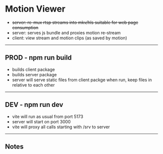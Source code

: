 # Motion Viewer
- ~~server: re-mux rtsp streams into mkv/hls suitable for web page consumption~~
- server: serves js bundle and proxies motion re-stream
- client: view stream and motion clips (as saved by motion)
---

## PROD - npm run build
- builds client package
- builds server package
- server will serve static files from client packge when run, keep files in relative to each other
---

## DEV - npm run dev
- vite will run as usual from port 5173
- server will start on port 3000
- vite will proxy all calls starting with /srv to server
---

## Notes


